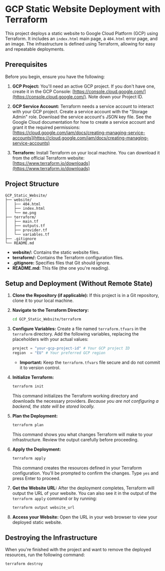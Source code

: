 # GCP Static Website Deployment with Terraform

This project deploys a static website to Google Cloud Platform (GCP) using Terraform. It includes an `index.html` main page, a `404.html` error page, and an image. The infrastructure is defined using Terraform, allowing for easy and repeatable deployments. 

## Prerequisites

Before you begin, ensure you have the following:

1. **GCP Project:** You'll need an active GCP project. If you don't have one, create it in the GCP Console: [https://console.cloud.google.com/](https://console.cloud.google.com/). Note down your Project ID.

2. **GCP Service Account:** Terraform needs a service account to interact with your GCP project. Create a service account with the "Storage Admin" role. Download the service account's JSON key file. See the Google Cloud documentation for how to create a service account and grant it the required permissions: [https://cloud.google.com/iam/docs/creating-managing-service-accounts](https://cloud.google.com/iam/docs/creating-managing-service-accounts)

3. **Terraform:** Install Terraform on your local machine. You can download it from the official Terraform website: [https://www.terraform.io/downloads](https://www.terraform.io/downloads)

## Project Structure

```
GCP_Static_Website/
├── website/
│   ├── 404.html
│   ├── index.html
│   └── me.png  
├── terraform/
│   ├── main.tf
│   ├── outputs.tf
│   ├── provider.tf
│   └── variables.tf
├── .gitignore
└── README.md
```

* **website/:** Contains the static website files.
* **terraform/:** Contains the Terraform configuration files.
* **.gitignore:** Specifies files that Git should ignore.
* **README.md:** This file (the one you're reading).

## Setup and Deployment (Without Remote State)

1. **Clone the Repository (if applicable):** If this project is in a Git repository, clone it to your local machine.

2. **Navigate to the Terraform Directory:**

   ```bash
   cd GCP_Static_Website/terraform
   ```

3. **Configure Variables:** Create a file named `terraform.tfvars` in the `terraform` directory. Add the following variables, replacing the placeholders with your actual values:

   ```terraform
   project = "your-gcp-project-id" # Your GCP project ID
   region  = "EU" # Your preferred GCP region
   ```
   * **Important:** Keep the `terraform.tfvars` file secure and do not commit it to version control.

4. **Initialize Terraform:**

   ```bash
   terraform init
   ```
   This command initializes the Terraform working directory and downloads the necessary providers. *Because you are not configuring a backend, the state will be stored locally.*

5. **Plan the Deployment:**

   ```bash
   terraform plan
   ```
   This command shows you what changes Terraform will make to your infrastructure. Review the output carefully before proceeding.

6. **Apply the Deployment:**

   ```bash
   terraform apply
   ```
   This command creates the resources defined in your Terraform configuration. You'll be prompted to confirm the changes. Type `yes` and press Enter to proceed.

7. **Get the Website URL:** After the deployment completes, Terraform will output the URL of your website. You can also see it in the output of the `terraform apply` command or by running:

   ```bash
   terraform output website_url
   ```

8. **Access your Website:** Open the URL in your web browser to view your deployed static website.

## Destroying the Infrastructure

When you're finished with the project and want to remove the deployed resources, run the following command:

```bash
terraform destroy
```
